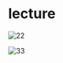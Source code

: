 # lecture

![22](https://user-images.githubusercontent.com/96767314/204685692-10f84794-ef50-4fdf-9875-daa9fe316b6f.gif)

![33](https://user-images.githubusercontent.com/96767314/204686277-7632cfd8-22ac-4579-9863-1fa15a24ff7a.gif)
